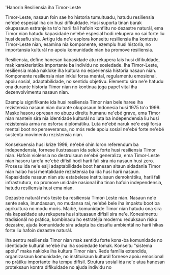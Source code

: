 'Hanorin Resiliensia iha Timor-Leste

Timor-Leste, nasaun foin sae ho historia tumultuadu, hatudu resiliensia ne'ebé espesial iha oin husi difikuldade. Husi suporta tinan barak okupasaun estranjeira to'o harii fali hafoin konflitu no dezastre naturál, ema Timor nian hatudu kapasidade ne'ebé espesial hodi rekupera no sai forte liu husi desafiu sira. Artigu ida ne'e esplora konseitu resiliensia iha kontestu Timor-Leste nian, esamina nia komponente, ezemplu husi historia, no importansia kulturál no apoiu komunidade nian ba promove resiliensia.

Resiliensia, define hanesan kapasidade atu rekupera lais husi difikuldade, mak karakteristika importante ba individu no sosiedade. Iha Timor-Leste, resiliensia maka nakloke iha kultura no esperiensia historia nasaun nian. Komponente resiliensia nian inklui forsa mental, regulamentu emosional, apoiu sosial, adaptabilidade, no sentidu objetivu. Elementu sira ne'e hatudu ona durante historia Timor nian no kontinua joga papel vital iha dezenvolvimentu nasaun nian.

Ezemplu signifikante ida husi resiliensia Timor nian bele haree iha rezistensia nasaun nian durante okupasaun Indonesia husi 1975 to'o 1999. Maske hasoru opresan no abuzu direitu humanu ne'ebé grave, ema Timor nian mantein sira nia identidade kulturál no luta ba independensia liu husi rezistensia arma no esforsu diplomátiku. Luta ne'ebé naruk ne'e esiji forsa mental boot no perseveransa, no mós rede apoiu sosial ne'ebé forte ne'ebé sustenta movimentu rezistensia nian.

Konsekuensia husi krize 1999, ne'ebé ohin loron referendum ba independensia, fornese ilustrasaun ida seluk forte husi resiliensia Timor nian. Hafoin violensia no destruisaun ne'ebé generaliza, ema Timor-Leste nian hasoru tarefa ne'ebé difisil hodi harii fali sira nia nasaun husi zero. Prosesu ida ne'e esiji adaptabilidade boot hanesan sitaun sidadania Timor nian halao husi mentalidade rezistensia ba ida husi harii nasaun. Kapasidade nasaun nian atu estabelese instituisaun demokrátiku, harii fali infrastrutura, no promove unidade nasional iha tinan hafoin independensia, hatudu resiliensia husi ema nian.

Dezastre naturál mós teste ba resiliensia Timor-Leste nian. Nasaun ne'e sente seka, inundasaun, no mudansa rai, ne'ebé bele iha impaktu boot ba agrikultura no modu moris. Maibé, komunidade Timor nian hatudu ona sira nia kapasidade atu rekupera husi situasaun difisil sira ne'e. Konesimentu tradisionál no prática, kombinadu ho estratéjia modernu reduksaun risku dezastre, ajuda komunidade sira adapta ba desafiu ambientál no harii hikas forte liu hafoin dezastre naturál.

Iha sentru resiliensia Timor nian mak sentidu forte kona-ba komunidade no identidade kulturál ne'ebé iha iha sosiedade tomak. Konseitu "sistema apoiu" maka nakloke iha kultura Timor nian. Rede família extendidu, organizasaun komunidade, no instituisaun kulturál fornese apoiu emosional no prátiku importante iha tempu difisil. Strutura sosial ida ne'e atua hanesan proteksaun kontra difikuldade no ajuda individu no